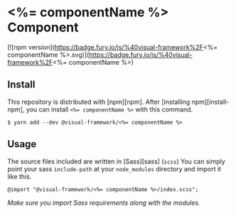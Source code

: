 # <%= componentName %> Component

[![npm version](https://badge.fury.io/js/%40visual-framework%2F<%= componentName %>.svg)](https://badge.fury.io/js/%40visual-framework%2F<%= componentName %>)

## Install

This repository is distributed with [npm][npm]. After [installing npm][install-npm], you can install `<%= componentName %>` with this command.

```
$ yarn add --dev @visual-framework/<%= componentName %>
```

## Usage

The source files included are written in [Sass][sass] (`scss`) You can simply point your sass `include-path` at your `node_modules` directory and import it like this.

```
@import "@visual-framework/<%= componentName %>/index.scss";
```

_Make sure you import Sass requirements along with the modules._
